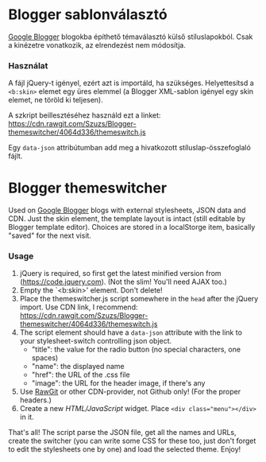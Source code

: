 # Blogger sablonválasztó
[Google Blogger](https://blogger.com) blogokba építhető témaválasztó külső stíluslapokból. Csak a kinézetre vonatkozik, az elrendezést nem módosítja.
### Használat
A fájl jQuery-t igényel, ezért azt is importáld, ha szükséges. Helyettesítsd a `<b:skin>` elemet egy üres elemmel (a Blogger XML-sablon igényel egy skin elemet, ne töröld ki teljesen).

A szkript beillesztéséhez használd ezt a linket: https://cdn.rawgit.com/Szuzs/Blogger-themeswitcher/4064d336/themeswitch.js

Egy `data-json` attribútumban add meg a hivatkozott stíluslap-összefoglaló fájlt.

# Blogger themeswitcher
Used on [Google Blogger](https://blogger.com) blogs with external stylesheets, JSON data and CDN. Just the skin element, the template layout is intact (still editable by Blogger template editor).
Choices are stored in a localStorge item, basically "saved" for the next visit.
### Usage
1. jQuery is required, so first get the latest minified version from (https://code.jquery.com). (Not the slim! You'll need AJAX too.)
2. Empty the `<b:skin>' element. Don't delete!
3. Place the themeswitcher.js script somewhere in the `head` after the jQuery import. Use CDN link, I recommend: https://cdn.rawgit.com/Szuzs/Blogger-themeswitcher/4064d336/themeswitch.js
4. The script element should have a `data-json` attribute with the link to your stylesheet-switch controlling json object.
   * "title": the value for the radio button (no special characters, one spaces)
   * "name": the displayed name
   * "href": the URL of the .css file
   * "image": the URL for the header image, if there's any
5. Use [RawGit](http://rawgit.com/) or other CDN-provider, not Github only! (For the proper headers.)
6. Create a new _HTML/JavaScript_ widget. Place `<div class="menu"></div>` in it.

That's all! The script parse the JSON file, get all the names and URLs, create the switcher (you can write some CSS for these too, just don't forget to edit the stylesheets one by one) and load the selected theme. Enjoy!